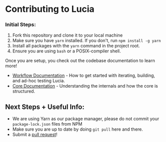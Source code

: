 # Contributing to Lucia

### Initial Steps:

1. Fork this repository and clone it to your local machine
2. Make sure you have `yarn` installed. If you don't, run `npm install -g yarn`
3. Install all packages with the `yarn` command in the project root.
4. Ensure you are using `bash` or a POSIX-compiler shell.

Once you are setup, you check out the codebase documentation to learn more!

- [Workflow Documentation](https://github.com/aidenybai/lucia/wiki/Workflow-Documentation) - How to get started with iterating, building, and ad-hoc testing Lucia.
- [Core Documentation](https://github.com/aidenybai/lucia/wiki/Core-Documentation) - Understanding the internals and how the core is structured.

## Next Steps + Useful Info:

- We are using Yarn as our package manager, please do not commit your `package-lock.json` files from NPM
- Make sure you are up to date by doing `git pull` here and there.
- Submit a [pull request](https://github.com/aidenybai/lucia/pulls)!
